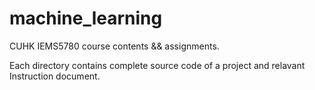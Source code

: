 # machine_learning
CUHK IEMS5780 course contents &amp;&amp; assignments.

Each directory contains complete source code of a project and relavant Instruction document.

